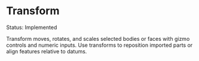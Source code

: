 # Transform

Status: Implemented

Transform moves, rotates, and scales selected bodies or faces with gizmo controls and numeric inputs. Use transforms to reposition imported parts or align features relative to datums.
